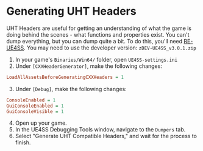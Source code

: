 # Generating UHT Headers

UHT Headers are useful for getting an understanding of what the game is doing behind the scenes - what functions and properties exist. You can't dump everything, but you can dump quite a bit. To do this, you'll need [RE-UE4SS](https://github.com/UE4SS-RE/RE-UE4SS). You may need to use the developer version: `zDEV-UE4SS_v3.0.1.zip`

1. In your game's `Binaries/Win64/` folder, open `UE4SS-settings.ini`
2. Under `[CXXHeaderGenerator]`, make the following changes:
```ini
LoadAllAssetsBeforeGeneratingCXXHeaders = 1
```
3. Under `[Debug]`, make the following changes:
```ini
ConsoleEnabled = 1
GuiConsoleEnabled = 1
GuiConsoleVisible = 1
```
4. Open up your game.
5. In the UE4SS Debugging Tools window, navigate to the `Dumpers` tab.
6. Select "Generate UHT Compatible Headers," and wait for the process to finish.
